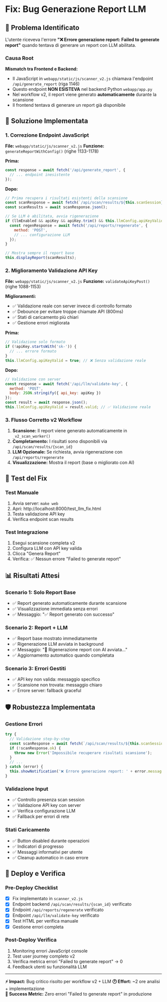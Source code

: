 # Fix: Bug Generazione Report LLM

## 🐛 Problema Identificato

L'utente riceveva l'errore **"❌ Errore generazione report: Failed to generate report"** quando tentava di generare un report con LLM abilitata.

### Causa Root
**Mismatch tra Frontend e Backend:**
- Il JavaScript in `webapp/static/js/scanner_v2.js` chiamava l'endpoint `/api/generate_report` (riga 1146)
- Questo endpoint **NON ESISTEVA** nel backend Python `webapp/app.py`
- Nel workflow v2, il report viene generato **automaticamente** durante la scansione
- Il frontend tentava di generare un report già disponibile

## 🔧 Soluzione Implementata

### 1. Correzione Endpoint JavaScript
**File:** `webapp/static/js/scanner_v2.js`
**Funzione:** `generateReportWithConfig()` (righe 1133-1178)

**Prima:**
```javascript
const response = await fetch('/api/generate_report', {
  // ... endpoint inesistente
});
```

**Dopo:**
```javascript
// Prima recupera i risultati esistenti della scansione
const scanResponse = await fetch(`/api/scan/results/${this.scanSession}`);
const scanResults = await scanResponse.json();

// Se LLM è abilitata, avvia rigenerazione
if (llmEnabled && apiKey && apiKey.trim() && this.llmConfig.apiKeyValid) {
  const regenResponse = await fetch('/api/reports/regenerate', {
    method: 'POST',
    // ... configurazione LLM
  });
}

// Mostra sempre il report base
this.displayReport(scanResults);
```

### 2. Miglioramento Validazione API Key
**File:** `webapp/static/js/scanner_v2.js`
**Funzione:** `validateApiKeyPost()` (righe 1088-1153)

**Miglioramenti:**
- ✅ Validazione reale con server invece di controllo formato
- ✅ Debounce per evitare troppe chiamate API (800ms)
- ✅ Stati di caricamento più chiari
- ✅ Gestione errori migliorata

**Prima:**
```javascript
// Validazione solo formato
if (!apiKey.startsWith('sk-')) {
  // ... errore formato
}
this.llmConfig.apiKeyValid = true; // ❌ Senza validazione reale
```

**Dopo:**
```javascript
// Validazione con server
const response = await fetch('/api/llm/validate-key', {
  method: 'POST',
  body: JSON.stringify({ api_key: apiKey })
});
const result = await response.json();
this.llmConfig.apiKeyValid = result.valid; // ✅ Validazione reale
```

### 3. Flusso Corretto v2 Workflow

1. **Scansione:** Il report viene generato automaticamente in `_v2_scan_worker()`
2. **Completamento:** I risultati sono disponibili via `/api/scan/results/{scan_id}`
3. **LLM Opzionale:** Se richiesta, avvia rigenerazione con `/api/reports/regenerate`
4. **Visualizzazione:** Mostra il report (base o migliorato con AI)

## 🧪 Test del Fix

### Test Manuale
1. Avvia server: `make web`
2. Apri: http://localhost:8000/test_llm_fix.html
3. Testa validazione API key
4. Verifica endpoint scan results

### Test Integrazione
1. Esegui scansione completa v2
2. Configura LLM con API key valida
3. Clicca "Genera Report"
4. Verifica: ✅ Nessun errore "Failed to generate report"

## 📊 Risultati Attesi

### Scenario 1: Solo Report Base
- ✅ Report generato automaticamente durante scansione
- ✅ Visualizzazione immediata senza errori
- ✅ Messaggio: "✅ Report generato con successo"

### Scenario 2: Report + LLM
- ✅ Report base mostrato immediatamente
- ✅ Rigenerazione LLM avviata in background
- ✅ Messaggio: "🤖 Rigenerazione report con AI avviata..."
- ✅ Aggiornamento automatico quando completata

### Scenario 3: Errori Gestiti
- ✅ API key non valida: messaggio specifico
- ✅ Scansione non trovata: messaggio chiaro
- ✅ Errore server: fallback graceful

## 🛡️ Robustezza Implementata

### Gestione Errori
```javascript
try {
  // Validazione step-by-step
  const scanResponse = await fetch(`/api/scan/results/${this.scanSession}`);
  if (!scanResponse.ok) {
    throw new Error('Impossibile recuperare risultati scansione');
  }
  // ...
} catch (error) {
  this.showNotification('❌ Errore generazione report: ' + error.message, 'error');
}
```

### Validazione Input
- ✅ Controllo presenza scan session
- ✅ Validazione API key con server
- ✅ Verifica configurazione LLM
- ✅ Fallback per errori di rete

### Stati Caricamento
- ✅ Button disabled durante operazioni
- ✅ Indicatori di progresso
- ✅ Messaggi informativi per utente
- ✅ Cleanup automatico in caso errore

## 🚀 Deploy e Verifica

### Pre-Deploy Checklist
- [x] Fix implementato in `scanner_v2.js`
- [x] Endpoint backend `/api/scan/results/{scan_id}` verificato
- [x] Endpoint `/api/reports/regenerate` verificato
- [x] Endpoint `/api/llm/validate-key` verificato
- [x] Test HTML per verifica manuale
- [x] Gestione errori completa

### Post-Deploy Verifica
1. Monitoring errori JavaScript console
2. Test user journey completo v2
3. Verifica metrica errori "Failed to generate report" → 0
4. Feedback utenti su funzionalità LLM

---

**⚡ Impact:** Bug critico risolto per workflow v2 + LLM
**🕐 Effort:** ~2 ore analisi + implementazione  
**🎯 Success Metric:** Zero errori "Failed to generate report" in produzione